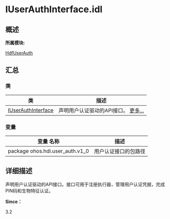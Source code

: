 # IUserAuthInterface.idl


## **概述**

**所属模块:**

[HdfUserAuth](_hdf_user_auth.md)


## **汇总**


### 类

  | 类 | 描述 | 
| -------- | -------- |
| [IUserAuthInterface](interface_i_user_auth_interface.md) | 声明用户认证驱动的API接口。&nbsp;[更多...](interface_i_user_auth_interface.md) | 


### 变量

  | 变量&nbsp;名称 | 描述 | 
| -------- | -------- |
| package&nbsp;ohos.hdi.user_auth.v1_0 | 用户认证接口的包路径 | 


## **详细描述**

声明用户认证驱动的API接口。接口可用于注册执行器，管理用户认证凭据，完成PIN码和生物特征认证。

**Since：**

3.2
